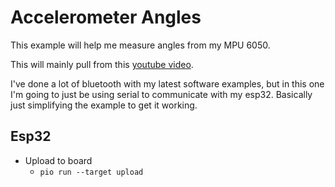# Accelerometer Angles

This example will help me measure angles from my MPU 6050.

This will mainly pull from this [youtube video](https://www.youtube.com/watch?v=7VW_XVbtu9k&t=596s).

I've done a lot of bluetooth with my latest software examples, but in this one I'm going to just be using serial to communicate with my esp32. Basically just simplifying the example to get it working.

## Esp32


* Upload to board
  * `pio run --target upload`